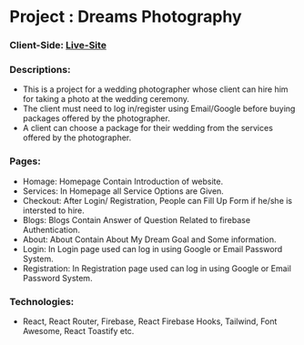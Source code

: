 # Project : Dreams Photography 

### Client-Side: [Live-Site](https://dreams-photography-786.web.app/)

### Descriptions:
* This is a project for a wedding photographer whose client can hire him for taking a photo at the wedding ceremony. 
* The client must need to log in/register using Email/Google before buying packages offered by the photographer.
* A client can choose a package for their wedding from the services offered by the photographer.
 
### Pages:
* Homage: Homepage Contain Introduction of website.
* Services: In Homepage all Service Options are Given.
* Checkout: After Login/ Registration, People can Fill Up Form if he/she is intersted to hire.
* Blogs: Blogs Contain Answer of Question Related to firebase Authentication.
* About: About Contain About My Dream Goal and Some information.
* Login: In Login page used can log in using Google or Email Password System.
* Registration: In Registration page used can log in using Google or Email Password System.


### Technologies:
* React, React Router, Firebase, React Firebase Hooks, Tailwind, Font Awesome, React Toastify etc.

